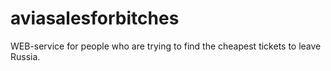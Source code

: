 # aviasalesforbitches
WEB-service for people who are trying to find the cheapest tickets to leave Russia.
